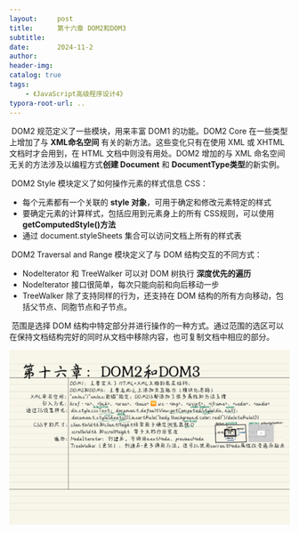 ```yaml
---
layout:     post
title:      第十六章 DOM2和DOM3
subtitle:  
date:       2024-11-2
author:     
header-img: 
catalog: true
tags:
    - 《JavaScript高级程序设计4》
typora-root-url: ..
---
```




​	DOM2 规范定义了一些模块，用来丰富 DOM1 的功能。DOM2 Core 在一些类型上增加了与  **XML命名空间** 有关的新方法。这些变化只有在使用 XML 或 XHTML 文档时才会用到，在 HTML 文档中则没有用处。DOM2 增加的与 XML 命名空间无关的方法涉及以编程方式**创建 Document** 和  **DocumentType类型**的新实例。

​	DOM2 Style 模块定义了如何操作元素的样式信息 CSS：

- 每个元素都有一个关联的 **style 对象**，可用于确定和修改元素特定的样式
- 要确定元素的计算样式，包括应用到元素身上的所有 CSS规则，可以使用 **getComputedStyle()方法**
- 通过 document.styleSheets 集合可以访问文档上所有的样式表

​	DOM2 Traversal and Range 模块定义了与 DOM 结构交互的不同方式：

- NodeIterator 和 TreeWalker 可以对 DOM 树执行 **深度优先的遍历**
- NodeIterator 接口很简单，每次只能向前和向后移动一步
- TreeWalker 除了支持同样的行为，还支持在 DOM 结构的所有方向移动，包括父节点、同胞节点和子节点。

​	范围是选择 DOM 结构中特定部分并进行操作的一种方式。通过范围的选区可以在保持文档结构完好的同时从文档中移除内容，也可复制文档中相应的部分。

![《红宝书》-31](/../img/assets_2023/《红宝书》-31.jpg)
